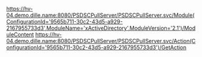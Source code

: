 https://hv-04.demo.dille.name:8080/PSDSCPullServer/PSDSCPullServer.svc/Module(ConfigurationId='9565b711-30c2-43d5-a929-2167955733d3',ModuleName='xActiveDirectory',ModuleVersion='2.1')/ModuleContent
https://hv-04.demo.dille.name:8080/PSDSCPullServer/PSDSCPullServer.svc/Action(ConfigurationId='9565b711-30c2-43d5-a929-2167955733d3')/GetAction